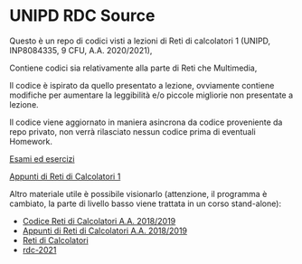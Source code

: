 # UNIPD RDC Source

Questo è un repo di codici visti a lezioni di Reti di calcolatori 1 (UNIPD, INP8084335, 9 CFU, A.A. 2020/2021),

Contiene codici sia relativamente alla parte di Reti che Multimedia,

Il codice è ispirato da quello presentato a lezione, ovviamente contiene modifiche per aumentare la leggibilità e/o piccole migliorie non presentate a lezione.

Il codice viene aggiornato in maniera asincrona da codice proveniente da repo privato, non verrà rilasciato nessun codice prima di eventuali Homework.

[Esami ed esercizi](exam)

[Appunti di Reti di Calcolatori 1](https://simonebortolin.it/notes/)

Altro materiale utile è possibile visionarlo (attenzione, il programma è cambiato, la parte di livello basso viene trattata in un corso stand-alone):
- [Codice Reti di Calcolatori A.A. 2018/2019](https://github.com/nicomazz/ComputerNetworks-unipd2018)
- [Appunti di Reti di Calcolatori A.A. 2018/2019](https://www.stefanoivancich.com/?p=1291)
- [Reti di Calcolatori](https://github.com/cfranc0/unipd-rdc)
- [rdc-2021](https://github.com/mssdvd/rdc-2021)
